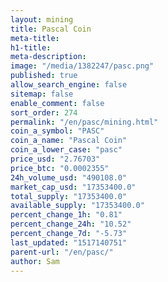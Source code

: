 ```yaml
---
layout: mining
title: Pascal Coin
meta-title: 
h1-title: 
meta-description: 
image: "/media/1382247/pasc.png"
published: true
allow_search_engine: false
sitemap: false
enable_comment: false
sort_order: 274
permalink: "/en/pasc/mining.html"
coin_a_symbol: "PASC"
coin_a_name: "Pascal Coin"
coin_a_lower_case: "pasc"
price_usd: "2.76703"
price_btc: "0.0002355"
24h_volume_usd: "490108.0"
market_cap_usd: "17353400.0"
total_supply: "17353400.0"
available_supply: "17353400.0"
percent_change_1h: "0.81"
percent_change_24h: "10.52"
percent_change_7d: "-5.73"
last_updated: "1517140751"
parent-url: "/en/pasc/"
author: Sam
---
```


